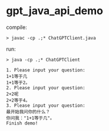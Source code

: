 # gpt_java_api_demo

compile:

```shell
> javac -cp .;* ChatGPTClient.java
```

run:

```shell
> java -cp .;* ChatGPTClient

1. Please input your question:
1+1等于几
1+1等于2。
2. Please input your question:
2+2呢
2+2等于4。
3. Please input your question:
最开始我问你的什么？
你问我："1+1等于几"。
Finish demo! 
```

